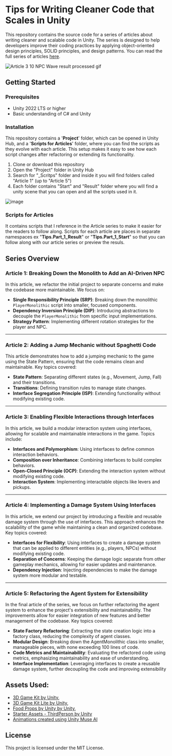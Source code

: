 # Tips for Writing Cleaner Code that Scales in Unity

This repository contains the source code for a series of articles about writing cleaner and scalable code in Unity. The series is designed to help developers improve their coding practices by applying object-oriented design principles, SOLID principles, and design patterns. You can read the full series of articles [here](<LINK>).

![Article 3 10 NPC Wave result processed gif](https://github.com/PetterSunnyVR/Tips-to-writing-cleaner-code-in-Unity-/assets/17239042/caa3436f-727b-41b4-9215-610e012e787d)


## Getting Started


### Prerequisites

- Unity 2022 LTS or higher
- Basic understanding of C# and Unity

### Installation

This repository contains a '**Project**' folder, which can be opened in Unity Hub, and a '**Scripts for Articles**' folder, where you can find the scripts as they evolve with each article. This setup makes it easy to see how each script changes after refactoring or extending its functionality.

1. Clone or download this repository
2. Open the "Project" folder in Unity Hub
3. Search for "_Scritps" folder and inside it you will find folders called "Article 1" (up to "Article 5")
4. Each folder contains "Start" and "Result" folder where you will find a unity scene that you can open and all the scripts used in it.

![image](https://github.com/PetterSunnyVR/Tips-to-writing-cleaner-code-in-Unity-/assets/17239042/007f0cab-2fdd-45d0-8331-d9d4523743b9)


### Scripts for Articles

It contains scripts that I reference in the Article series to make it easier for the readers to follow along. Scripts for each article are places in separate namespaces ex "**Tips.Part_1_Result**" or "**Tips.Part_1_Start**" so that you can follow along with our article series or preview the resuls.

## Series Overview


### Article 1: Breaking Down the Monolith to Add an AI-Driven NPC

In this article, we refactor the initial project to separate concerns and make the codebase more maintainable. We focus on:

- **Single Responsibility Principle (SRP)**: Breaking down the monolithic `PlayerMonolithic` script into smaller, focused components.
- **Dependency Inversion Principle (DIP)**: Introducing abstractions to decouple the `PlayerMonolithic` from specific input implementations.
- **Strategy Pattern**: Implementing different rotation strategies for the player and NPC.

___

### Article 2: Adding a Jump Mechanic without Spaghetti Code

This article demonstrates how to add a jumping mechanic to the game using the State Pattern, ensuring that the code remains clean and maintainable. Key topics covered:

- **State Pattern**: Separating different states (e.g., Movement, Jump, Fall) and their transitions.
- **Transitions**: Defining transition rules to manage state changes.
- **Interface Segregation Principle (ISP)**: Extending functionality without modifying existing code.

___

### Article 3: Enabling Flexible Interactions through Interfaces

In this article, we build a modular interaction system using interfaces, allowing for scalable and maintainable interactions in the game. Topics include:

- **Interfaces and Polymorphism**: Using interfaces to define common interaction behaviors.
- **Composition over Inheritance**: Combining interfaces to build complex behaviors.
- **Open-Closed Principle (OCP)**: Extending the interaction system without modifying existing code.
- **Interaction System**: Implementing interactable objects like levers and pickups.

___

### Article 4: Implementing a Damage System Using Interfaces
In this article, we extend our project by introducing a flexible and reusable damage system through the use of interfaces. This approach enhances the scalability of the game while maintaining a clean and organized codebase. Key topics covered:

- **Interfaces for Flexibility**: Using interfaces to create a damage system that can be applied to different entities (e.g., players, NPCs) without modifying existing code.
- **Separation of Concerns**: Keeping the damage logic separate from other gameplay mechanics, allowing for easier updates and maintenance.
- **Dependency Injection**: Injecting dependencies to make the damage system more modular and testable.

___

### Article 5: Refactoring the Agent System for Extensibility
In the final article of the series, we focus on further refactoring the agent system to enhance the project's extensibility and maintainability. The improvements allow for easier integration of new features and better management of the codebase. Key topics covered:

- **State Factory Refactoring**: Extracting the state creation logic into a factory class, reducing the complexity of agent classes.
- **Modular Design**: Breaking down the AgentMonolithic class into smaller, manageable pieces, with none exceeding 100 lines of code.
- **Code Metrics and Maintainability**: Evaluating the refactored code using metrics, emphasizing maintainability and ease of understanding.
- **Interface Implementation**: Leveraging interfaces to create a reusable damage system, further decoupling the code and improving extensibility


## Assets Used:
- [3D Game Kit by Unity](https://assetstore.unity.com/packages/templates/tutorials/unity-learn-3d-game-kit-115747),
- [3D Game Kit Lite by Unity](https://assetstore.unity.com/packages/templates/tutorials/3d-game-kit-lite-135162),
- [Food Props by Unity by Unity](https://assetstore.unity.com/packages/3d/food-props-163295),
- [Starter Assets - ThirdPerson by Unity](https://assetstore.unity.com/packages/essentials/starter-assets-thirdperson-updates-in-new-charactercontroller-pa-196526)
- [Animations created using Unity Muse AI](https://unity.com/products/muse)

## License

This project is licensed under the MIT License.
